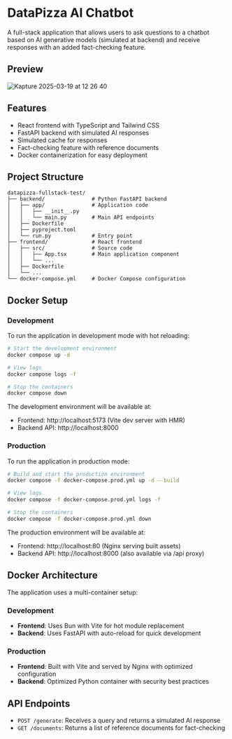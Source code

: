 # DataPizza AI Chatbot

A full-stack application that allows users to ask questions to a chatbot based on AI generative models (simulated at backend) and receive responses with an added fact-checking feature.

## Preview
![Kapture 2025-03-19 at 12 26 40](https://github.com/user-attachments/assets/be4aaa23-cd8b-410f-ae7b-0ccc6da5cdec)


## Features

- React frontend with TypeScript and Tailwind CSS
- FastAPI backend with simulated AI responses
- Simulated cache for responses
- Fact-checking feature with reference documents
- Docker containerization for easy deployment

## Project Structure

```
datapizza-fullstack-test/
├── backend/               # Python FastAPI backend
│   ├── app/               # Application code
│   │   ├── __init__.py
│   │   └── main.py        # Main API endpoints
│   ├── Dockerfile
│   ├── pyproject.toml
│   └── run.py             # Entry point
├── frontend/              # React frontend
│   ├── src/               # Source code
│   │   ├── App.tsx        # Main application component
│   │   └── ...
│   ├── Dockerfile
│   └── ...
└── docker-compose.yml     # Docker Compose configuration
```

## Docker Setup

### Development

To run the application in development mode with hot reloading:

```bash
# Start the development environment
docker compose up -d

# View logs
docker compose logs -f

# Stop the containers
docker compose down
```

The development environment will be available at:

- Frontend: http://localhost:5173 (Vite dev server with HMR)
- Backend API: http://localhost:8000

### Production

To run the application in production mode:

```bash
# Build and start the production environment
docker compose -f docker-compose.prod.yml up -d --build

# View logs
docker compose -f docker-compose.prod.yml logs -f

# Stop the containers
docker compose -f docker-compose.prod.yml down
```

The production environment will be available at:

- Frontend: http://localhost:80 (Nginx serving built assets)
- Backend API: http://localhost:8000 (also available via /api proxy)

## Docker Architecture

The application uses a multi-container setup:

### Development

- **Frontend**: Uses Bun with Vite for hot module replacement
- **Backend**: Uses FastAPI with auto-reload for quick development

### Production

- **Frontend**: Built with Vite and served by Nginx with optimized configuration
- **Backend**: Optimized Python container with security best practices

## API Endpoints

- `POST /generate`: Receives a query and returns a simulated AI response
- `GET /documents`: Returns a list of reference documents for fact-checking
